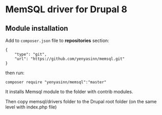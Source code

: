 # MemSQL driver for Drupal 8

## Module installation

Add to `composer.json` file to **repositories** section:
```
{
    "type": "git",
    "url": "https://github.com/yenyasinn/memsql.git"
}
```
then run: 
```
composer require "yenyasinn/memsql":"master"
```

It installs Memsql module to the folder with contrib modules.

Then copy memsql/drivers folder to the Drupal root folder (on the same level with index.php file) 

